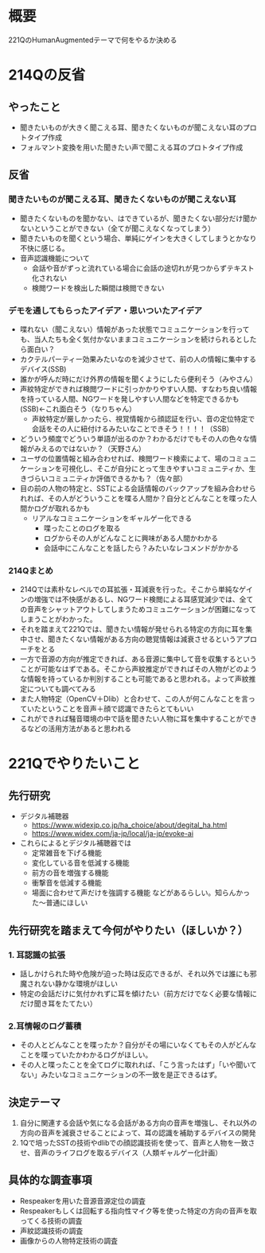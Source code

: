 # 概要
221QのHumanAugmentedテーマで何をやるか決める
# 214Qの反省
## やったこと
- 聞きたいものが大きく聞こえる耳、聞きたくないものが聞こえない耳のプロトタイプ作成
- フォルマント変換を用いた聞きたい声で聞こえる耳のプロトタイプ作成
## 反省
### 聞きたいものが聞こえる耳、聞きたくないものが聞こえない耳
- 聞きたくないものを聞かない、はできているが、聞きたくない部分だけ聞かないということができない（全てが聞こえなくなってしまう）
- 聞きたいものを聞くという場合、単純にゲインを大きくしてしまうとかなり不快に感じる。
- 音声認識機能について
    - 会話や音がずっと流れている場合に会話の途切れが見つからずテキスト化されない
    - 検閲ワードを検出した瞬間は検閲できない
### デモを通してもらったアイデア・思いついたアイデア
- 喋れない（聞こえない）情報があった状態でコミュニケーションを行っても、当人たちも全く気付かないままコミュニケーションを続けられるとしたら面白い？
- カクテルパーティー効果みたいなのを減少させて、前の人の情報に集中するデバイス(SSB)
- 誰かが呼んだ時にだけ外界の情報を聞くようにしたら便利そう（みやさん）
- 声紋特定ができれば検閲ワードに引っかかりやすい人間、すなわち良い情報を持っている人間、NGワードを発しやすい人間などを特定できるかも(SSB)←これ面白そう（なりちゃん）
    - 声紋特定が厳しかったら、視覚情報から顔認証を行い、音の定位特定で会話をその人に紐付けるみたいなことできそう！！！！（SSB）
- どういう頻度でどういう単語が出るのか？わかるだけでもその人の色々な情報がみえるのではないか？（天野さん）
- ユーザの位置情報と組み合わせれば、検閲ワード検索によて、場のコミュニケーションを可視化し、そこが自分にとって生きやすいコミュニティか、生きづらいコミュニティか評価できるかも？（佐々部）
- 目の前の人物の特定と、SSTによる会話情報のバックアップを組み合わせられれば、その人がどういうことを喋る人間か？自分とどんなことを喋った人間かログが取れるかも
    - リアルなコミュニケーションをギャルゲー化できる
        - 喋ったことのログを取る
        - ログからその人がどんなことに興味がある人間かわかる
        - 会話中にこんなことを話したら？みたいなレコメンドがかかる
### 214Qまとめ
- 214Qでは素朴なレベルでの耳拡張・耳減衰を行った。そこから単純なゲインの増強では不快感があるし、NGワード検閲による耳感覚減少では、全ての音声をシャットアウトしてしまうためコミュニケーションが困難になってしまうことがわかった。
- それを踏まえて221Qでは、聞きたい情報が発せられる特定の方向に耳を集中させ、聞きたくない情報がある方向の聴覚情報は減衰させるというアプローチをとる
- 一方で音源の方向が推定できれば、ある音源に集中して音を収集するということが可能なはずである。そこから声紋推定ができればその人物がどのような情報を持っているか判別することも可能であると思われる。よって声紋推定についても調べてみる
- また人物特定（OpenCV＋Dlib）と合わせて、この人が何こんなことを言っていたということを音声＋顔で認識できたらとてもいい
- これができれば騒音環境の中で話を聞きたい人物に耳を集中することができるなどの活用方法があると思われる
# 221Qでやりたいこと
## 先行研究
- デジタル補聴器
    - https://www.widexjp.co.jp/ha_choice/about/degital_ha.html
    - https://www.widex.com/ja-jp/local/ja-jp/evoke-ai
- これらによるとデジタル補聴器では
    - 定常雑音を下げる機能
    - 変化している音を低減する機能
    - 前方の音を増強する機能
    - 衝撃音を低減する機能
    - 場面に合わせて声だけを強調する機能
    などがあるらしい。知らんかった〜普通にほしい
## 先行研究を踏まえて今何がやりたい（ほしいか？）
### 1. 耳認識の拡張
- 話しかけられた時や危険が迫った時は反応できるが、それ以外では誰にも邪魔されない静かな環境がほしい
- 特定の会話だけに気付かれずに耳を傾けたい（前方だけでなく必要な情報にだけ聞き耳をたてたい）
### 2.耳情報のログ蓄積
- その人とどんなことを喋ったか？自分がその場にいなくてもその人がどんなことを喋っていたかわかるログがほしい。
- その人と喋ったことを全てログに取れれば、「こう言ったはず」「いや聞いてない」みたいなコミュニケーションの不一致を是正できるはず。
## 決定テーマ
1. 自分に関連する会話や気になる会話がある方向の音声を増強し、それ以外の方向の音声を減衰させることによって、耳の認識を補助するデバイスの開発
2. 1Qで培ったSSTの技術やdlibでの顔認識技術を使って、音声と人物を一致させ、音声のライフログを取るデバイス（人類ギャルゲー化計画）
## 具体的な調査事項
- Respeakerを用いた音源音源定位の調査
- Respeakerもしくは回転する指向性マイク等を使った特定の方向の音声を取ってくる技術の調査
- 声紋認識技術の調査
- 画像からの人物特定技術の調査